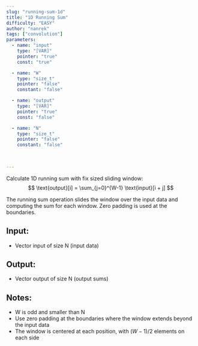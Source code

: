 ```yaml
---
slug: "running-sum-1d"
title: "1D Running Sum"
difficulty: "EASY" 
author: "nanrek"
tags: ["convolution"]
parameters:
  - name: "input"
    type: "[VAR]"
    pointer: "true"
    const: "true"

  - name: "W" 
    type: "size_t"
    pointer: "false"
    constant: "false"

  - name: "output" 
    type: "[VAR]"
    pointer: "true"
    const: "false"

  - name: "N"
    type: "size_t"
    pointer: "false"
    constant: "false"
    

    
---
```


Calculate 1D running sum with fix sized sliding window:
$$
\text{output}[i] = \sum_{j=0}^{W-1} \text{input}[i + j]
$$

The running sum operation slides the window over the input data and computing the sum for each window. Zero padding is used at the boundaries.

## Input:
- Vector $\text{input}$ of size $\text{N}$ (input data)

## Output:
- Vector $\text{output}$ of size $\text{N}$ (output sums)

## Notes:
- $\text{W}$ is odd and smaller than $\text{N}$
- Use zero padding at the boundaries where the window extends beyond the input data
- The window is centered at each position, with $(W-1)/2$ elements on each side